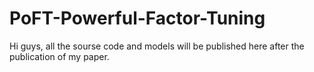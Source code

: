 # PoFT-Powerful-Factor-Tuning
Hi guys, all the sourse code and models will be published here after the publication of my paper.
